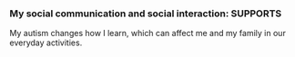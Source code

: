 ### My social communication and social interaction: **SUPPORTS**

My autism changes how I learn, which can affect me and my family in our everyday activities.
